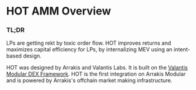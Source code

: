 # HOT AMM Overview

### TL;DR

LPs are getting rekt by toxic order flow. HOT improves returns and maximizes capital efficiency for LPs, by internalizing MEV using an intent-based design.

HOT was designed by Arrakis and Valantis Labs. It is built on the [Valantis Modular DEX Framework](https://docs.valantis.xyz/). HOT is the first integration on Arrakis Modular and is powered by Arrakis's offchain market making infrastructure.
